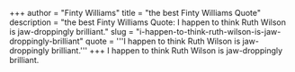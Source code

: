 +++
author = "Finty Williams"
title = "the best Finty Williams Quote"
description = "the best Finty Williams Quote: I happen to think Ruth Wilson is jaw-droppingly brilliant."
slug = "i-happen-to-think-ruth-wilson-is-jaw-droppingly-brilliant"
quote = '''I happen to think Ruth Wilson is jaw-droppingly brilliant.'''
+++
I happen to think Ruth Wilson is jaw-droppingly brilliant.
